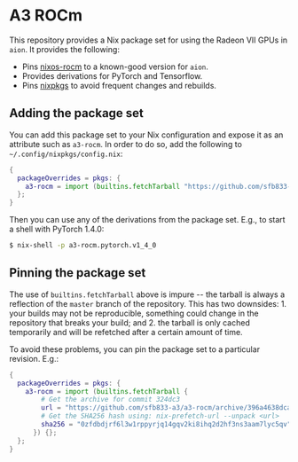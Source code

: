 # A3 ROCm

This repository provides a Nix package set for using the Radeon VII
GPUs in `aion`. It provides the following:

* Pins [nixos-rocm](https://github.com/nixos-rocm/nixos-rocm) to a
  known-good version for `aion`.
* Provides derivations for PyTorch and Tensorflow.
* Pins [nixpkgs](https://github.com/NixOS/nixpkgs) to avoid frequent
  changes and rebuilds.

## Adding the package set

You can add this package set to your Nix configuration and expose it
as an attribute such as `a3-rocm`. In order to do so, add the
following to `~/.config/nixpkgs/config.nix`:

~~~nix
{
  packageOverrides = pkgs: {
    a3-rocm = import (builtins.fetchTarball "https://github.com/sfb833-a3/a3-rocm/archive/master.tar.gz") {};
  };
}
~~~

Then you can use any of the derivations from the package set. E.g.,
to start a shell with PyTorch 1.4.0:

~~~bash
$ nix-shell -p a3-rocm.pytorch.v1_4_0
~~~

## Pinning the package set

The use of `builtins.fetchTarball` above is impure -- the tarball is
always a reflection of the `master` branch of the repository. This has
two downsides: 1. your builds may not be reproducible, something could
change in the repository that breaks your build; and 2. the tarball is
only cached temporarily and will be refetched after a certain amount
of time.

To avoid these problems, you can pin the package set to a particular
revision. E.g.:

~~~nix
{
  packageOverrides = pkgs: {
    a3-rocm = import (builtins.fetchTarball {
        # Get the archive for commit 324dc3
        url = "https://github.com/sfb833-a3/a3-rocm/archive/396a4638dcae31df7b420e37bbf3486925756c98.tar.gz";
        # Get the SHA256 hash using: nix-prefetch-url --unpack <url>
        sha256 = "0zfdbdjrf6l3w1rppyrjq14gqv2ki8ihq2d2hf3ns3aam7lyc5qv";
      }) {};
  };
}
~~~
